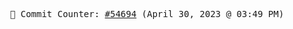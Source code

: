 <p align="center">
    <samp>
        📮 Commit Counter: <a href="https://github.com/Javascript-void0/Javascript-void0/commits/main">#54694</a> (April 30, 2023 @ 03:49 PM)
    </samp>
</p>